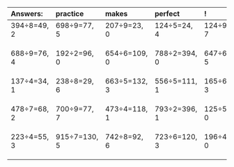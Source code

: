| Answers: | practice | makes | perfect | ! |
| :--- | :--- | :--- | :--- | :--- |
| 394÷8=49, 2 | 698÷9=77, 5 | 207÷9=23, 0 | 124÷5=24, 4 | 124÷9=13, 7 | 
|   |   |   |   |   | 
|   |   |   |   |   | 
|   |   |   |   |   | 
| 688÷9=76, 4 | 192÷2=96, 0 | 654÷6=109, 0 | 788÷2=394, 0 | 647÷6=107, 5 | 
|   |   |   |   |   | 
|   |   |   |   |   | 
|   |   |   |   |   | 
| 137÷4=34, 1 | 238÷8=29, 6 | 663÷5=132, 3 | 556÷5=111, 1 | 165÷6=27, 3 | 
|   |   |   |   |   | 
|   |   |   |   |   | 
|   |   |   |   |   | 
| 478÷7=68, 2 | 700÷9=77, 7 | 473÷4=118, 1 | 793÷2=396, 1 | 125÷5=25, 0 | 
|   |   |   |   |   | 
|   |   |   |   |   | 
|   |   |   |   |   | 
| 223÷4=55, 3 | 915÷7=130, 5 | 742÷8=92, 6 | 723÷6=120, 3 | 196÷4=49, 0 | 
|   |   |   |   |   | 
|   |   |   |   |   | 
|   |   |   |   |   | 
